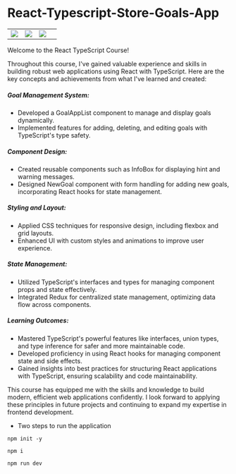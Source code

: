 # React-Typescript-Store-Goals-App

<table>
  <tr>
    <td><img src="https://github.com/user-attachments/assets/2f7be88b-31f0-48dc-855a-75d6c2dcd7c8"></td>
    <td><img src="https://github.com/user-attachments/assets/9a89bf08-6360-44a9-a121-ed231b83745c"></td>
    <td><img src="https://github.com/user-attachments/assets/2a2dcf7a-b16c-46c2-bdb6-6d7c0abfbf31"><td>
  </tr>
</table>

Welcome to the React TypeScript Course!

Throughout this course, I've gained valuable experience and skills in building robust web applications using React with TypeScript. Here are the key concepts and achievements from what I've learned and created:

##### Goal Management System:

- Developed a GoalAppList component to manage and display goals dynamically.
- Implemented features for adding, deleting, and editing goals with TypeScript's type safety.

##### Component Design:

- Created reusable components such as InfoBox for displaying hint and warning messages.
- Designed NewGoal component with form handling for adding new goals, incorporating React hooks for state management.

##### Styling and Layout:

- Applied CSS techniques for responsive design, including flexbox and grid layouts.
- Enhanced UI with custom styles and animations to improve user experience.

##### State Management:

- Utilized TypeScript's interfaces and types for managing component props and state effectively.
- Integrated Redux for centralized state management, optimizing data flow across components.

##### Learning Outcomes:

- Mastered TypeScript's powerful features like interfaces, union types, and type inference for safer and more maintainable code.
- Developed proficiency in using React hooks for managing component state and side effects.
- Gained insights into best practices for structuring React applications with TypeScript, ensuring scalability and code maintainability.

This course has equipped me with the skills and knowledge to build modern, efficient web applications confidently. I look forward to applying these principles in future projects and continuing to expand my expertise in frontend development.

- Two steps to run the application

```
npm init -y
```

```
npm i
```

```
npm run dev
```
